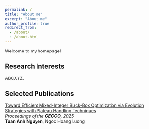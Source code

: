 ```yaml
---
permalink: /
title: "About me"
excerpt: "About me"
author_profile: true
redirect_from: 
  - /about/
  - /about.html
---
```


Welcome to my homepage!

## Research Interests
ABCXYZ.

## Selected Publications
[Toward Efficient Mixed-Integer Black-Box Optimization via Evolution Strategies with Plateau Handling Techniques](https://dl.acm.org/doi/10.1145/3712256.3726320) <br/>
*Proceedings of the __GECCO__, 2025* <br/>
__Tuan Anh Nguyen__, Ngoc Hoang Luong<br/>